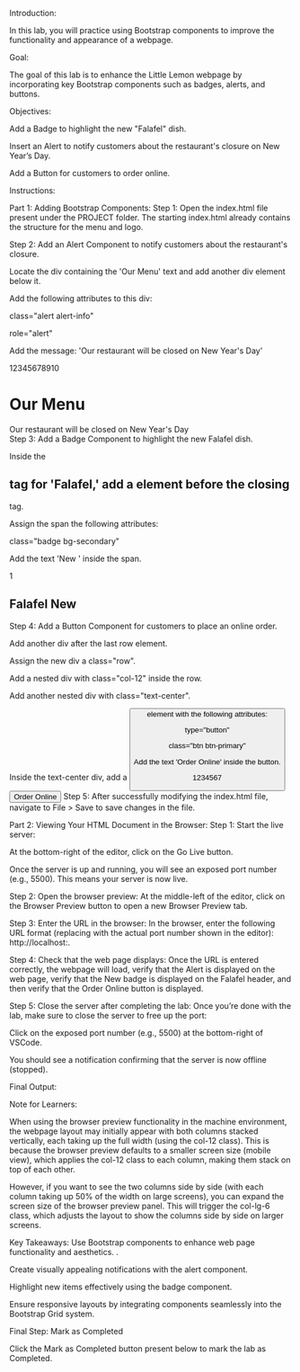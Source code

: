 Introduction:

In this lab, you will practice using Bootstrap components to improve the functionality and appearance of a webpage.

Goal:

The goal of this lab is to enhance the Little Lemon webpage by incorporating key Bootstrap components such as badges, alerts, and buttons.

Objectives:

Add a Badge to highlight the new "Falafel" dish.

Insert an Alert to notify customers about the restaurant's closure on New Year’s Day.

Add a Button for customers to order online. 

Instructions:

Part 1: Adding Bootstrap Components:
Step 1: Open the index.html file present under the PROJECT folder. The starting index.html already contains the structure for the menu and logo. 

Step 2: Add an Alert Component to notify customers about the restaurant's closure.

Locate the div containing the 'Our Menu' text and add another div element below it.

Add the following attributes to this div:

class="alert alert-info"

role="alert" 

Add the message: 'Our restaurant will be closed on New Year's Day'

12345678910
<div class="row">
    <div class="col-12">
        <div class="text-center">
            <h1>Our Menu</h1>
        </div>
        <div class="alert alert-info" role="alert">
            Our restaurant will be closed on New Year's Day
        </div>
    </div>
</div>
Step 3: Add a Badge Component to highlight the new Falafel dish. 

Inside the <h2> tag for 'Falafel,' add a <span> element before the closing </h2> tag.

Assign the span the following attributes:

class="badge bg-secondary" 

Add the text 'New ' inside the span. 

1
<h2>Falafel <span class="badge bg-secondary">New</span></h2>
Step 4: Add a Button Component for customers to place an online order. 

Add another div after the last row element.

Assign the new div a class="row". 

Add a nested div with class="col-12" inside the row.

Add another nested div with class="text-center". 

Inside the text-center div, add a <button> element with the following attributes:

type="button"

class="btn btn-primary"

Add the text 'Order Online' inside the button.

1234567
<div class="row">
    <div class="col-12">
        <div class="text-center">
            <button type="button" class="btn btn-primary">Order Online</button>
        </div>
    </div>
</div>
Step 5: After successfully modifying the index.html file, navigate to File > Save to save changes in the file. 

Part 2: Viewing Your HTML Document in the Browser: 
Step 1: Start the live server:

At the bottom-right of the editor, click on the Go Live button.

Once the server is up and running, you will see an exposed port number (e.g., 5500). This means your server is now live.

Step 2: Open the browser preview: At the middle-left of the editor, click on the Browser Preview button to open a new Browser Preview tab.

Step 3: Enter the URL in the browser: In the browser, enter the following URL format (replacing <exposed port> with the actual port number shown in the editor): http://localhost:<exposed port>.

Step 4: Check that the web page displays: Once the URL is entered correctly, the webpage will load, verify that the Alert is displayed on the web page, verify that the New badge is displayed on the Falafel header, and then verify that the Order Online button is displayed.

Step 5: Close the server after completing the lab: Once you’re done with the lab, make sure to close the server to free up the port:

Click on the exposed port number (e.g., 5500) at the bottom-right of VSCode.

You should see a notification confirming that the server is now offline (stopped). 

Final Output: 


Note for Learners: 

When using the browser preview functionality in the machine environment, the webpage layout may initially appear with both columns stacked vertically, each taking up the full width (using the col-12 class). This is because the browser preview defaults to a smaller screen size (mobile view), which applies the col-12 class to each column, making them stack on top of each other.  

However, if you want to see the two columns side by side (with each column taking up 50% of the width on large screens), you can expand the screen size of the browser preview panel. This will trigger the col-lg-6 class, which adjusts the layout to show the columns side by side on larger screens.  

Key Takeaways:
Use Bootstrap components to enhance web page functionality and aesthetics.  .

Create visually appealing notifications with the alert component. 

Highlight new items effectively using the badge component.

Ensure responsive layouts by integrating components seamlessly into the Bootstrap Grid system.

Final Step: Mark as Completed

Click the Mark as Completed button present below to mark the lab as Completed.